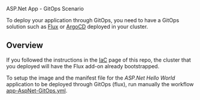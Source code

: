 ASP.Net App - GitOps Scenario

To deploy your application through GitOps, you need to have a GitOps solution such as [Flux](https://fluxcd.io/) or [ArgoCD](https://argoproj.github.io/cd/) deployed in your cluster.

## Overview

If you followed the instructions in the [IaC](./../IaC/README.md) page of this repo, the cluster that you deployed will have the Flux add-on already bootstrapped. 

To setup the image and the manifest file for the _ASP.Net Hello World_ application to be deployed through GitOps (flux), run manually the workflow [app-AspNet-GitOps.yml](./../.github/workflows/app-AspNet-GitOps.yml).